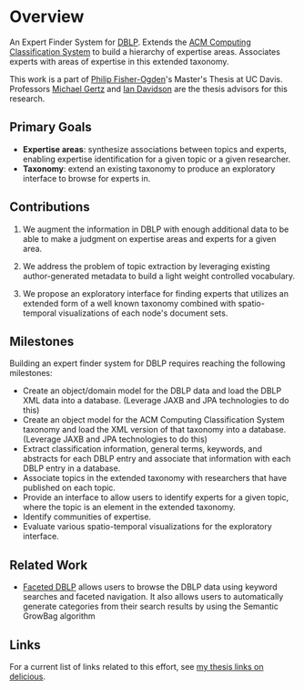 # Overview #
An Expert Finder System for [DBLP](http://www.informatik.uni-trier.de/~ley/db/).  Extends the [ACM Computing Classification System](http://www.acm.org/class/1998/) to build a hierarchy of expertise areas.  Associates experts with areas of expertise in this extended taxonomy.

This work is a part of [Philip Fisher-Ogden](http://code.google.com/u/pfishero/)'s Master's Thesis at UC Davis.  Professors [Michael Gertz](http://www.cs.ucdavis.edu/people/faculty/gertz.html) and [Ian Davidson](http://www.cs.ucdavis.edu/people/faculty/davidson.html) are the thesis advisors for this research.


## Primary Goals ##
  * **Expertise areas**: synthesize associations between topics and experts, enabling expertise identification for a given topic or a given researcher.
  * **Taxonomy**: extend an existing taxonomy to produce an exploratory interface to browse for experts in.

## Contributions ##
1. We augment the information in DBLP with enough additional data to be able to make a judgment on expertise areas and experts for a given area.

2. We address the problem of topic extraction by leveraging existing author-generated metadata to build a light weight controlled vocabulary.

3. We propose an exploratory interface for finding experts that utilizes an extended form of a well known taxonomy combined with spatio-temporal visualizations of each node's document sets.

## Milestones ##
Building an expert finder system for DBLP requires reaching the following milestones:
  * Create an object/domain model for the DBLP data and load the DBLP XML data into a database.  (Leverage JAXB and JPA technologies to do this)
  * Create an object model for the ACM Computing Classification System taxonomy and load the XML version of that taxonomy into a database.  (Leverage JAXB and JPA technologies to do this)
  * Extract classification information, general terms, keywords, and abstracts for each DBLP entry and associate that information with each DBLP entry in a database.
  * Associate topics in the extended taxonomy with researchers that have published on each topic.
  * Provide an interface to allow users to identify experts for a given topic, where the topic is an element in the extended taxonomy.
  * Identify communities of expertise.
  * Evaluate various spatio-temporal visualizations for the exploratory interface.

## Related Work ##
  * [Faceted DBLP](http://dblp.l3s.de/) allows users to browse the DBLP data using keyword searches and faceted navigation.  It also allows users to automatically generate categories from their search results by using the Semantic GrowBag algorithm

## Links ##
For a current list of links related to this effort, see [my thesis links on delicious](http://del.icio.us/philfish/thesis).